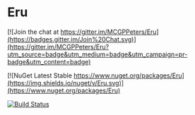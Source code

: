 # Eru

[![Join the chat at https://gitter.im/MCGPPeters/Eru](https://badges.gitter.im/Join%20Chat.svg)](https://gitter.im/MCGPPeters/Eru?utm_source=badge&utm_medium=badge&utm_campaign=pr-badge&utm_content=badge)

[![NuGet Latest Stable https://www.nuget.org/packages/Eru](https://img.shields.io/nuget/v/Eru.svg)](https://www.nuget.org/packages/Eru)

[![Build Status](https://dev.azure.com/mcgppeters/Eru/_apis/build/status/MCGPPeters.Eru?branchName=master)](https://dev.azure.com/mcgppeters/Eru/_build/latest?definitionId=4&branchName=master)
